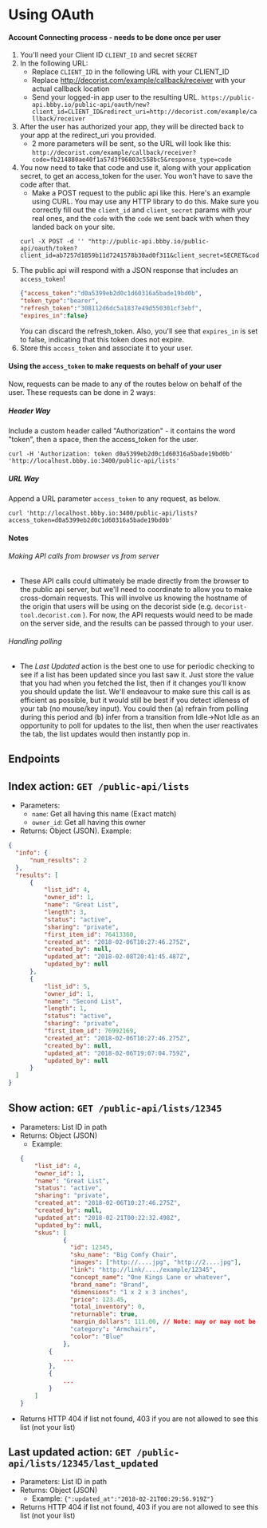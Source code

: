
# Using OAuth
#### Account Connecting process - needs to be done once per user
1. You'll need your Client ID `CLIENT_ID` and secret `SECRET`
2. In the following URL:
    * Replace `CLIENT_ID` in the following URL with your CLIENT_ID
    * Replace http://decorist.com/example/callback/receiver with your actual callback location
    * Send your logged-in app user to the resulting URL. `https://public-api.bbby.io/public-api/oauth/new?client_id=CLIENT_ID&redirect_uri=http://decorist.com/example/callback/receiver`
3. After the user has authorized your app, they will be directed back to your app at the redirect_uri you provided.
    * 2 more parameters will be sent, so the URL will look like this: `http://decorist.com/example/callback/receiver?code=fb214880ae40f1a57d3f96803c558bc5&response_type=code`
4. You now need to take that code and use it, along with your application secret, to get an access_token for the user. You won't have to save the code after that.
    * Make a POST request to the public api like this. Here's an example using CURL. You may use any HTTP library to do this. Make sure you correctly fill out the `client_id` and `client_secret` params with your real ones, and the `code` with the `code` we sent back with when they landed back on your site.
    ```
    curl -X POST -d '' "http://public-api.bbby.io/public-api/oauth/token?client_id=ab7257d1859b11d7241578b30ad0f311&client_secret=SECRET&code=fb214880ae40f1a57d3f96803c558bc5"
    ```
5. The public api will respond with a JSON response that includes an `access_token`!
    ```json
    {"access_token":"d0a5399eb2d0c1d60316a5bade19bd0b",
    "token_type":"bearer",
    "refresh_token":"308112d6dc5a1837e49d550301cf3ebf",
    "expires_in":false}
    ```
    You can discard the refresh_token. Also, you'll see that `expires_in` is set to false, indicating that this token does not expire.
6. Store this `access_token` and associate it to your user.

#### Using the `access_token` to make requests on behalf of your user

Now, requests can be made to any of the routes below on behalf of the user. These requests can be done in 2 ways:

##### Header Way
Include a custom header called "Authorization" - it contains the word "token", then a space, then the access_token for the user.
```
curl -H 'Authorization: token d0a5399eb2d0c1d60316a5bade19bd0b' 'http://localhost.bbby.io:3400/public-api/lists' 
```
##### URL Way
Append a URL parameter `access_token` to any request, as below. 
```
curl 'http://localhost.bbby.io:3400/public-api/lists?access_token=d0a5399eb2d0c1d60316a5bade19bd0b' 
```

#### Notes
###### Making API calls from browser vs from server
- These API calls could ultimately be made directly from the browser to the public api server, but we'll need to coordinate to allow you to make cross-domain requests. This will involve us knowing the hostname of the origin that users will be using on the decorist side (e.g. `decorist-tool.decorist.com` ). For now, the API requests would need to be made on the server side, and the results can be passed through to your user. 
###### Handling polling 
- The *Last Updated* action is the best one to use for periodic checking to see if a list has been updated since you last saw it. Just store the value that you had when you fetched the list, then if it changes you'll know you should update the list. We'll endeavour to make sure this call is as efficient as possible, but it would still be best if you detect idleness of your tab (no mouse/key input). You could then (a) refrain from polling during this period and (b) infer from a transition from Idle->Not Idle as an opportunity to poll for updates to the list, then when the user reactivates the tab, the list updates would then instantly pop in.



## Endpoints
  ## Index action: `GET /public-api/lists`
  * Parameters:
    * `name`: Get all having this name (Exact match) 
    * `owner_id`: Get all having this owner
  * Returns: Object (JSON). Example:
  ```json
{
    "info": {
        "num_results": 2
    },
    "results": [
        {
            "list_id": 4,
            "owner_id": 1,
            "name": "Great List",
            "length": 3,
            "status": "active",
            "sharing": "private",
            "first_item_id": 76413360,
            "created_at": "2018-02-06T10:27:46.275Z",
            "created_by": null,
            "updated_at": "2018-02-08T20:41:45.487Z",
            "updated_by": null
        },
        {
            "list_id": 5,
            "owner_id": 1,
            "name": "Second List",
            "length": 1,
            "status": "active",
            "sharing": "private",
            "first_item_id": 76992169,
            "created_at": "2018-02-06T10:27:46.275Z",
            "created_by": null,
            "updated_at": "2018-02-06T19:07:04.759Z",
            "updated_by": null
        }
    ]
}
```

  
  ## Show action: `GET /public-api/lists/12345`
  * Parameters: List ID in path
  * Returns: Object (JSON)
    * Example:
    ```json
    {
        "list_id": 4,
        "owner_id": 1,
        "name": "Great List",
        "status": "active",
        "sharing": "private",
        "created_at": "2018-02-06T10:27:46.275Z",
        "created_by": null,
        "updated_at": "2018-02-21T00:22:32.498Z",
        "updated_by": null,
        "skus": [
                {
                  "id": 12345,
                  "sku_name": "Big Comfy Chair",
                  "images": ["http://....jpg", "http://2....jpg"],
                  "link": "http://link/..../example/12345",
                  "concept_name": "One Kings Lane or whatever",
                  "brand_name": "Brand",
                  "dimensions": "1 x 2 x 3 inches",
                  "price": 123.45,
                  "total_inventory": 0,
                  "returnable": true,
                  "margin_dollars": 111.00, // Note: may or may not be present depending on policy
                  "category": "Armchairs",
                  "color": "Blue"
                },
            {
                ...
            },
            {
                ...
            }
        ]
    }
    ```
  * Returns HTTP 404 if list not found, 403 if you are not allowed to see this list (not your list)


  ## Last updated action: `GET /public-api/lists/12345/last_updated`
  * Parameters: List ID in path
  * Returns: Object (JSON)
    * Example:
    `{":updated_at":"2018-02-21T00:29:56.919Z"}`
  * Returns HTTP 404 if list not found, 403 if you are not allowed to see this list (not your list)
